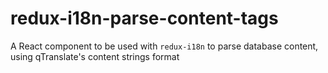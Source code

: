 # redux-i18n-parse-content-tags
A React component to be used with `redux-i18n` to parse database content, using qTranslate's content strings format
